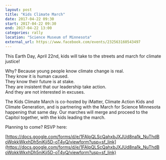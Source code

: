 ```yaml
---
layout: post
title: "Kids Climate March"
date: 2017-04-22 09:30
start: 2017-04-22 09:30
end: 2017-04-22 13:00
categories: rally
location: "Science Museum of Minnesota"
external_url: https://www.facebook.com/events/232563160543497
---
```

This Earth Day, April 22nd, kids will take to the streets and march for climate justice!

Why? Because young people know climate change is real.<br />
They know it is human caused.<br />
They know their future is at stake.<br />
They are insistent that our leadership take action.<br />
And they are not interested in excuses.<br />

The Kids Climate March is co-hosted by iMatter, Climate Action Kids and Climate Generation, and is partnering with the March for Science Minnesota happening that same day. Our marches will merge and proceed to the Capitol together, with the kids leading the march.

Planning to come? RSVP here:

[https://docs.google.com/forms/d/e/1FAIpQLScQahxbJXJUd8na1k_NuThdBoWokkWkxhDh5niKji5D-oT4yQ/viewform?usp=sf_link](https://docs.google.com/forms/d/e/1FAIpQLScQahxbJXJUd8na1k_NuThdBoWokkWkxhDh5niKji5D-oT4yQ/viewform?usp=sf_link)

